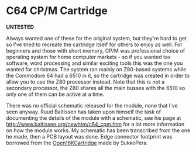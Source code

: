 # C64 CP/M Cartridge

**UNTESTED**

Always wanted one of these for the original system, but they're hard to get so I've tried to recreate the cartridge itself for others to enjoy as well. For beginners and those with short memory, CP/M was professional choice of operating system for home computer markets - so if you wanted tax software, word processing and similar exciting tools this was the one you wanted for christmas. The system ran mainly on Z80-based systems while the Commodore 64 had a 6510 in it, so the cartridge was created in order to allow you to use the Z80 processor instead. Note that this is not a secondary processor, the Z80 shares all the main busses with the 6510 so only one of them can be active at a time.

There was no official schematic released for the module, none that I've seen anyway. Ruud Baltissen has taken upon himself the task of documenting the details of the module with a schematic, see his page at http://www.baltissen.org/newhtm/c64_cpm.htm for a lot more information on how the module works. My schematic has been transcribed from the one he made, then a PCB layout was done. Edge connector footprint was borrowed from the [Open16KCartridge](https://github.com/SukkoPera/OpenC64Cart16K) made by SukkoPera.